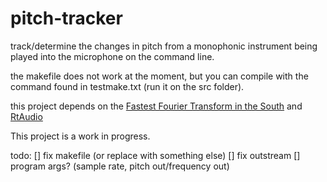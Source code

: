 # pitch-tracker
track/determine the changes in pitch from a monophonic instrument being played into the microphone on the command line.

the makefile does not work at the moment, but you can compile with the command found in testmake.txt (run it on the src folder).

this project depends on the [Fastest Fourier Transform in the South](https://github.com/anthonix/ffts) and [RtAudio](https://github.com/thestk/rtaudio)

This project is a work in progress.

todo:
	[] fix makefile (or replace with something else)
	[] fix outstream
	[] program args? (sample rate, pitch out/frequency out)
